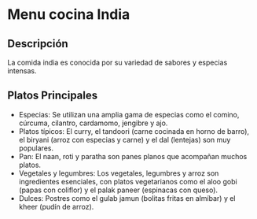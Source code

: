 # Menu cocina India

## Descripción
La comida india es conocida por su variedad de sabores y especias intensas.

## Platos Principales
- Especias: Se utilizan una amplia gama de especias como el comino, cúrcuma, cilantro, cardamomo, jengibre y ajo.
- Platos típicos: El curry, el tandoori (carne cocinada en horno de barro), el biryani (arroz con especias y carne) y el dal (lentejas) son muy populares.
- Pan: El naan, roti y paratha son panes planos que acompañan muchos platos.
- Vegetales y legumbres: Los vegetales, legumbres y arroz son ingredientes esenciales, con platos vegetarianos como el aloo gobi (papas con coliflor) y el    palak paneer (espinacas con queso).
- Dulces: Postres como el gulab jamun (bolitas fritas en almíbar) y el kheer (pudín de arroz).
